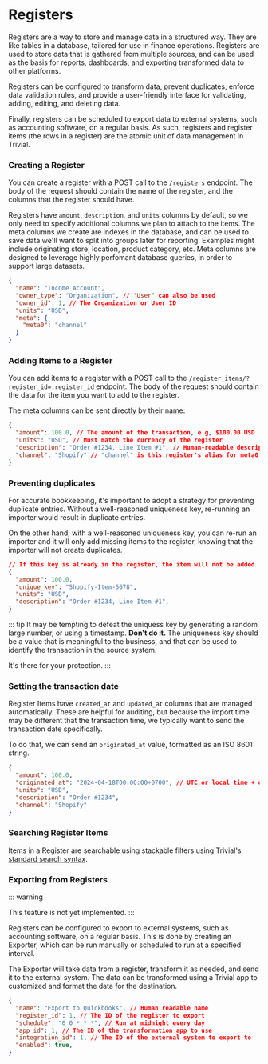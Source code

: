 # Registers

Registers are a way to store and manage data in a structured way. They are like tables in a database, tailored for use in finance operations. Registers are used to store data that is gathered from multiple sources, and can be used as the basis for reports, dashboards, and exporting transformed data to other platforms.

Registers can be configured to transform data, prevent duplicates, enforce data validation rules, and provide a user-friendly interface for validating, adding, editing, and deleting data.

Finally, registers can be scheduled to export data to external systems, such as accounting software, on a regular basis. As such, registers and register items (the rows in a register) are the atomic unit of data management in Trivial.



### Creating a Register

You can create a register with a POST call to the `/registers` endpoint. The body of the request should contain the name of the register, and the columns that the register should have.

Registers have `amount`, `description`, and `units` columns by default, so we only need to specify additional columns we plan to attach to the items. The meta columns we create are indexes in the database, and can be used to save data we'll want to split into groups later for reporting. Examples might include originating store, location, product category, etc. Meta columns are designed to leverage highly perfomant database queries, in order to support large datasets.

```json
{
  "name": "Income Account",
  "owner_type": "Organization", // "User" can also be used
  "owner_id": 1, // The Organization or User ID
  "units": "USD",
  "meta": {
    "meta0": "channel"
  }
}

```


### Adding Items to a Register
You can add items to a register with a POST call to the `/register_items/?register_id=:register_id` endpoint. The body of the request should contain the data for the item you want to add to the register.

The meta columns can be sent directly by their name:

```json
{
  "amount": 100.0, // The amount of the transaction, e.g, $100.00 USD
  "units": "USD", // Must match the currency of the register
  "description": "Order #1234, Line Item #1", // Human-readable description
  "channel": "Shopify" // "channel" is this register's alias for meta0
}

```

### Preventing duplicates
For accurate bookkeeping, it's important to adopt a strategy for preventing duplicate entries. Without a well-reasoned uniqueness key, re-running an importer would result in duplicate entries.

On the other hand, with a well-reasoned uniqueness key, you can re-run an importer and it will only add missing items to the register, knowing that the importer will not create duplicates.

```json
// If this key is already in the register, the item will not be added
{
  "amount": 100.0,
  "unique_key": "Shopify-Item-5678",
  "units": "USD",
  "description": "Order #1234, Line Item #1",
}

```

::: tip
It may be tempting to defeat the uniquess key by generating a random large number, or using a timestamp. <strong>Don't do it.</strong> The uniqueness key should be a value that is meaningful to the business, and that can be used to identify the transaction in the source system.

It's there for your protection.
:::

### Setting the transaction date
Register Items have `created_at` and `updated_at` columns that are managed automatically. These are helpful for auditing, but because the import time may be different that the transaction time, we typically want to send the transaction date specifically.

To do that, we can send an `originated_at` value, formatted as an ISO 8601 string.

```json
{
  "amount": 100.0,
  "originated_at": "2024-04-18T00:00:00+0700", // UTC or local time + offset
  "units": "USD",
  "description": "Order #1234",
  "channel": "Shopify"
}

```

<!--
### Editing Data in a Register

### Deleting Data from a Register

### Sorting Data in a Register -->

### Searching Register Items
Items in a Register are searchable using stackable filters using Trivial's [standard search syntax](search).


<!-- ### Paginating Data in a Register -->

### Exporting from Registers

::: warning

This feature is not yet implemented.
:::

Registers can be configured to export to external systems, such as accounting software, on a regular basis. This is done by creating an Exporter, which can be run manually or scheduled to run at a specified interval.

The Exporter will take data from a register, transform it as needed, and send it to the external system. The data can be transformed using a Trivial app to customized and format the data for the destination.


```json
{
  "name": "Export to Quickbooks", // Human readable name
  "register_id": 1, // The ID of the register to export
  "schedule": "0 0 * * *", // Run at midnight every day
  "app_id": 1, // The ID of the transformation app to use
  "integration_id": 1, // The ID of the external system to export to
  "enabled": true,
}

```

